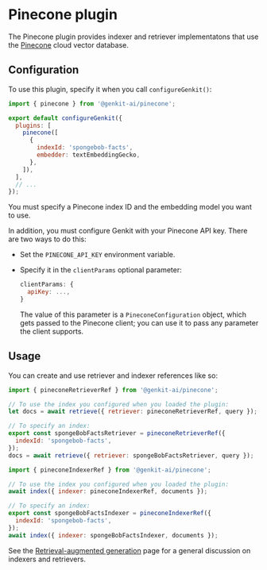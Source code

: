 # Pinecone plugin

The Pinecone plugin provides indexer and retriever implementatons that use the
[Pinecone](https://www.pinecone.io/) cloud vector database.

## Configuration

To use this plugin, specify it when you call `configureGenkit()`:

```js
import { pinecone } from '@genkit-ai/pinecone';

export default configureGenkit({
  plugins: [
    pinecone([
      {
        indexId: 'spongebob-facts',
        embedder: textEmbeddingGecko,
      },
    ]),
  ],
  // ...
});
```

You must specify a Pinecone index ID and the embedding model you want to use.

In addition, you must configure Genkit with your Pinecone API key. There are two
ways to do this:

- Set the `PINECONE_API_KEY` environment variable.

- Specify it in the `clientParams` optional parameter:

  ```js
  clientParams: {
    apiKey: ...,
  }
  ```

  The value of this parameter is a `PineconeConfiguration` object, which gets
  passed to the Pinecone client; you can use it to pass any parameter the client
  supports.

## Usage

You can create and use retriever and indexer references like so:

```js
import { pineconeRetrieverRef } from '@genkit-ai/pinecone';

// To use the index you configured when you loaded the plugin:
let docs = await retrieve({ retriever: pineconeRetrieverRef, query });

// To specify an index:
export const spongeBobFactsRetriever = pineconeRetrieverRef({
  indexId: 'spongebob-facts',
});
docs = await retrieve({ retriever: spongeBobFactsRetriever, query });
```

```js
import { pineconeIndexerRef } from '@genkit-ai/pinecone';

// To use the index you configured when you loaded the plugin:
await index({ indexer: pineconeIndexerRef, documents });

// To specify an index:
export const spongeBobFactsIndexer = pineconeIndexerRef({
  indexId: 'spongebob-facts',
});
await index({ indexer: spongeBobFactsIndexer, documents });
```

See the [Retrieval-augmented generation](../rag.md) page for a general
discussion on indexers and retrievers.
